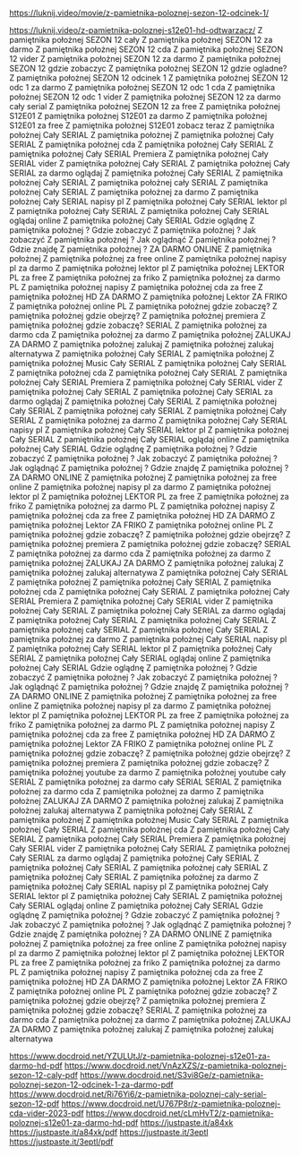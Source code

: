 https://luknij.video/movie/z-pamietnika-poloznej-sezon-12-odcinek-1/



https://luknij.video/z-pamietnika-poloznej-s12e01-hd-odtwarzacz/
Z pamiętnika położnej SEZON 12 cały
Z pamiętnika położnej SEZON 12 za darmo
Z pamiętnika położnej SEZON 12 cda
Z pamiętnika położnej SEZON 12 vider
Z pamiętnika położnej SEZON 12 za darmo
Z pamiętnika położnej SEZON 12 gdzie zobaczyc
Z pamiętnika położnej SEZON 12 gdzie ogladne?
Z pamiętnika położnej SEZON 12 odcinek 1
Z pamiętnika położnej SEZON 12 odc 1 za darmo
Z pamiętnika położnej SEZON 12 odc 1 cda
Z pamiętnika położnej SEZON 12 odc 1 vider
Z pamiętnika położnej SEZON 12 za darmo cały serial
Z pamiętnika położnej SEZON 12 za free
Z pamiętnika położnej S12E01
Z pamiętnika położnej S12E01 za darmo
Z pamiętnika położnej S12E01 za free
Z pamiętnika położnej S12E01 zobacz teraz
Z pamiętnika położnej Cały SERIAL
Z pamiętnika położnej 
Z pamiętnika położnej Cały SERIAL
Z pamiętnika położnej cda
Z pamiętnika położnej Cały SERIAL 
Z pamiętnika położnej Cały SERIAL Premiera
Z pamiętnika położnej Cały SERIAL vider
Z pamiętnika położnej Cały SERIAL 
Z pamiętnika położnej Cały SERIAL za darmo oglądaj
Z pamiętnika położnej Cały SERIAL 
Z pamiętnika położnej Cały SERIAL
Z pamiętnika położnej cały SERIAL
Z pamiętnika położnej Cały SERIAL
Z pamiętnika położnej za darmo
Z pamiętnika położnej Cały SERIAL napisy pl
Z pamiętnika położnej Cały SERIAL lektor pl
Z pamiętnika położnej Cały SERIAL 
Z pamiętnika położnej Cały SERIAL oglądaj online
Z pamiętnika położnej Cały SERIAL 
Gdzie oglądnę Z pamiętnika położnej ?
Gdzie zobaczyć Z pamiętnika położnej ?
Jak zobaczyć Z pamiętnika położnej ?
Jak oglądnąć Z pamiętnika położnej ?
Gdzie znajdę Z pamiętnika położnej ?
ZA DARMO ONLINE Z pamiętnika położnej 
Z pamiętnika położnej za free online
Z pamiętnika położnej napisy pl za darmo
Z pamiętnika położnej lektor pl
Z pamiętnika położnej LEKTOR PL za free
Z pamiętnika położnej za friko
Z pamiętnika położnej za darmo PL
Z pamiętnika położnej napisy
Z pamiętnika położnej cda za free
Z pamiętnika położnej HD ZA DARMO
Z pamiętnika położnej Lektor ZA FRIKO
Z pamiętnika położnej online PL
Z pamiętnika położnej gdzie zobaczę?
Z pamiętnika położnej gdzie obejrzę?
Z pamiętnika położnej premiera 
Z pamiętnika położnej gdzie zobaczę?
SERIAL Z pamiętnika położnej za darmo cda
Z pamiętnika położnej za darmo
Z pamiętnika położnej ZALUKAJ ZA DARMO
Z pamiętnika położnej zalukaj
Z pamiętnika położnej zalukaj alternatywa
Z pamiętnika położnej Cały SERIAL
Z pamiętnika położnej 
Z pamiętnika położnej Music Cały SERIAL
Z pamiętnika położnej Cały SERIAL
Z pamiętnika położnej cda
Z pamiętnika położnej Cały SERIAL 
Z pamiętnika położnej Cały SERIAL Premiera
Z pamiętnika położnej Cały SERIAL vider
Z pamiętnika położnej Cały SERIAL 
Z pamiętnika położnej Cały SERIAL za darmo oglądaj
Z pamiętnika położnej Cały SERIAL 
Z pamiętnika położnej Cały SERIAL
Z pamiętnika położnej cały SERIAL
Z pamiętnika położnej Cały SERIAL
Z pamiętnika położnej za darmo
Z pamiętnika położnej Cały SERIAL napisy pl
Z pamiętnika położnej Cały SERIAL lektor pl
Z pamiętnika położnej Cały SERIAL 
Z pamiętnika położnej Cały SERIAL oglądaj online
Z pamiętnika położnej Cały SERIAL 
Gdzie oglądnę Z pamiętnika położnej ?
Gdzie zobaczyć Z pamiętnika położnej ?
Jak zobaczyć Z pamiętnika położnej ?
Jak oglądnąć Z pamiętnika położnej ?
Gdzie znajdę Z pamiętnika położnej ?
ZA DARMO ONLINE Z pamiętnika położnej 
Z pamiętnika położnej za free online
Z pamiętnika położnej napisy pl za darmo
Z pamiętnika położnej lektor pl
Z pamiętnika położnej LEKTOR PL za free
Z pamiętnika położnej za friko
Z pamiętnika położnej za darmo PL
Z pamiętnika położnej napisy
Z pamiętnika położnej cda za free
Z pamiętnika położnej HD ZA DARMO
Z pamiętnika położnej Lektor ZA FRIKO
Z pamiętnika położnej online PL
Z pamiętnika położnej gdzie zobaczę?
Z pamiętnika położnej gdzie obejrzę?
Z pamiętnika położnej premiera 
Z pamiętnika położnej gdzie zobaczę?
SERIAL Z pamiętnika położnej za darmo cda
Z pamiętnika położnej za darmo
Z pamiętnika położnej ZALUKAJ ZA DARMO
Z pamiętnika położnej zalukaj
Z pamiętnika położnej zalukaj alternatywa
Z pamiętnika położnej Cały SERIAL
Z pamiętnika położnej 
Z pamiętnika położnej Cały SERIAL
Z pamiętnika położnej cda
Z pamiętnika położnej Cały SERIAL 
Z pamiętnika położnej Cały SERIAL Premiera
Z pamiętnika położnej Cały SERIAL vider
Z pamiętnika położnej Cały SERIAL 
Z pamiętnika położnej Cały SERIAL za darmo oglądaj
Z pamiętnika położnej Cały SERIAL 
Z pamiętnika położnej Cały SERIAL
Z pamiętnika położnej cały SERIAL
Z pamiętnika położnej Cały SERIAL
Z pamiętnika położnej za darmo
Z pamiętnika położnej Cały SERIAL napisy pl
Z pamiętnika położnej Cały SERIAL lektor pl
Z pamiętnika położnej Cały SERIAL 
Z pamiętnika położnej Cały SERIAL oglądaj online
Z pamiętnika położnej Cały SERIAL 
Gdzie oglądnę Z pamiętnika położnej ?
Gdzie zobaczyć Z pamiętnika położnej ?
Jak zobaczyć Z pamiętnika położnej ?
Jak oglądnąć Z pamiętnika położnej ?
Gdzie znajdę Z pamiętnika położnej ?
ZA DARMO ONLINE Z pamiętnika położnej 
Z pamiętnika położnej za free online
Z pamiętnika położnej napisy pl za darmo
Z pamiętnika położnej lektor pl
Z pamiętnika położnej LEKTOR PL za free
Z pamiętnika położnej za friko
Z pamiętnika położnej za darmo PL
Z pamiętnika położnej napisy
Z pamiętnika położnej cda za free
Z pamiętnika położnej HD ZA DARMO
Z pamiętnika położnej Lektor ZA FRIKO
Z pamiętnika położnej online PL
Z pamiętnika położnej gdzie zobaczę?
Z pamiętnika położnej gdzie obejrzę?
Z pamiętnika położnej premiera 
Z pamiętnika położnej gdzie zobaczę?
Z pamiętnika położnej youtube za darmo
Z pamiętnika położnej youtube cały SERIAL
Z pamiętnika położnej za darmo cały SERIAL
SERIAL Z pamiętnika położnej za darmo cda
Z pamiętnika położnej za darmo
Z pamiętnika położnej ZALUKAJ ZA DARMO
Z pamiętnika położnej zalukaj
Z pamiętnika położnej zalukaj alternatywa
Z pamiętnika położnej Cały SERIAL
Z pamiętnika położnej 
Z pamiętnika położnej Music Cały SERIAL
Z pamiętnika położnej Cały SERIAL
Z pamiętnika położnej cda
Z pamiętnika położnej Cały SERIAL 
Z pamiętnika położnej Cały SERIAL Premiera
Z pamiętnika położnej Cały SERIAL vider
Z pamiętnika położnej Cały SERIAL 
Z pamiętnika położnej Cały SERIAL za darmo oglądaj
Z pamiętnika położnej Cały SERIAL 
Z pamiętnika położnej Cały SERIAL
Z pamiętnika położnej cały SERIAL
Z pamiętnika położnej Cały SERIAL
Z pamiętnika położnej za darmo
Z pamiętnika położnej Cały SERIAL napisy pl
Z pamiętnika położnej Cały SERIAL lektor pl
Z pamiętnika położnej Cały SERIAL 
Z pamiętnika położnej Cały SERIAL oglądaj online
Z pamiętnika położnej Cały SERIAL 
Gdzie oglądnę Z pamiętnika położnej ?
Gdzie zobaczyć Z pamiętnika położnej ?
Jak zobaczyć Z pamiętnika położnej ?
Jak oglądnąć Z pamiętnika położnej ?
Gdzie znajdę Z pamiętnika położnej ?
ZA DARMO ONLINE Z pamiętnika położnej 
Z pamiętnika położnej za free online
Z pamiętnika położnej napisy pl za darmo
Z pamiętnika położnej lektor pl
Z pamiętnika położnej LEKTOR PL za free
Z pamiętnika położnej za friko
Z pamiętnika położnej za darmo PL
Z pamiętnika położnej napisy
Z pamiętnika położnej cda za free
Z pamiętnika położnej HD ZA DARMO
Z pamiętnika położnej Lektor ZA FRIKO
Z pamiętnika położnej online PL
Z pamiętnika położnej gdzie zobaczę?
Z pamiętnika położnej gdzie obejrzę?
Z pamiętnika położnej premiera 
Z pamiętnika położnej gdzie zobaczę?
SERIAL Z pamiętnika położnej za darmo cda
Z pamiętnika położnej za darmo
Z pamiętnika położnej ZALUKAJ ZA DARMO
Z pamiętnika położnej zalukaj
Z pamiętnika położnej zalukaj alternatywa


https://www.docdroid.net/YZULUtJ/z-pamietnika-poloznej-s12e01-za-darmo-hd-pdf
https://www.docdroid.net/VnAzXZS/z-pamietnika-poloznej-sezon-12-caly-pdf
https://www.docdroid.net/S3vi8Ge/z-pamietnika-poloznej-sezon-12-odcinek-1-za-darmo-pdf
https://www.docdroid.net/Ri76Yi6/z-pamietnika-poloznej-caly-serial-sezon-12-pdf
https://www.docdroid.net/U767P8r/z-pamietnika-poloznej-cda-vider-2023-pdf
https://www.docdroid.net/cLmHvT2/z-pamietnika-poloznej-s12e01-za-darmo-hd-pdf
https://justpaste.it/a84xk
https://justpaste.it/a84xk/pdf
https://justpaste.it/3eptl
https://justpaste.it/3eptl/pdf























